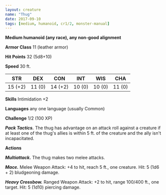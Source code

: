 ```yaml
---
layout: creature
name: "Thug"
date: 2017-09-10
tags: [medium, humanoid, cr1/2, monster-manual]
---
```


**Medium humanoid (any race), any non-good alignment**

**Armor Class** 11 (leather armor)

**Hit Points** 32 (5d8+10)

**Speed** 30 ft.

|   STR   |   DEX   |   CON   |   INT   |   WIS   |   CHA   |
|:-----:|:-----:|:-----:|:-----:|:-----:|:-----:|
| 15 (+2) | 11 (0) | 14 (+2) | 10 (0) | 10 (0) | 11 (0) |

**Skills** Intimidation +2

**Languages** any one language (usually Common)

**Challenge** 1/2 (100 XP)

***Pack Tactics.*** The thug has advantage on an attack roll against a creature if at least one of the thug's allies is within 5 ft. of the creature and the ally isn't incapacitated.

**Actions**

***Multiattack.*** The thug makes two melee attacks.

***Mace.*** Melee Weapon Attack: +4 to hit, reach 5 ft., one creature. Hit: 5 (1d6 + 2) bludgeoning damage.

***Heavy Crossbow.*** Ranged Weapon Attack: +2 to hit, range 100/400 ft., one target. Hit: 5 (1d10) piercing damage.

